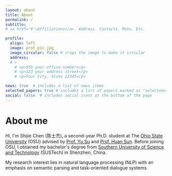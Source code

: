 ```yaml
---
layout: about
title: About
permalink: /
subtitle: 
# <a href='#'>Affiliations</a>. Address. Contacts. Moto. Etc.

profile:
  align: left
  image: prof_pic.jpg
  image_circular: false # crops the image to make it circular
  address: 
  # >
    # <p>555 your office number</p>
    # <p>123 your address street</p>
    # <p>Your City, State 12345</p>

news: true  # includes a list of news items
selected_papers: true # includes a list of papers marked as "selected={true}"
social: false  # includes social icons at the bottom of the page
---
```

# About me
Hi, I'm Shijie Chen (陈士杰), a second-year Ph.D. student at The [Ohio State University](https://www.osu.edu/) (OSU) advised by [Prof. Yu Su](https://ysu1989.github.io) and [Prof. Huan Sun](http://web.cse.ohio-state.edu/~sun.397/). Before joining OSU, I obtained my bachelor's degree from [Southern University of Science and Technology](https://www.sustech.edu.cn) (SUSTech) in Shenzhen, China.

My research interest lies in natural language processing (NLP) with an emphasis on semantic parsing and task-oriented dialogue systems.